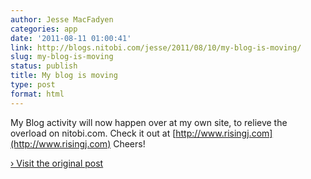 ```yaml
---
author: Jesse MacFadyen
categories: app
date: '2011-08-11 01:00:41'
link: http://blogs.nitobi.com/jesse/2011/08/10/my-blog-is-moving/
slug: my-blog-is-moving
status: publish
title: My blog is moving
type: post
format: html
---
```


My Blog activity will now happen over at my own site, to relieve the overload on nitobi.com. Check it out at [http://www.risingj.com](http://www.risingj.com) Cheers!

[› Visit the original post](http://blogs.nitobi.com/jesse/2011/08/10/my-blog-is-moving/)
